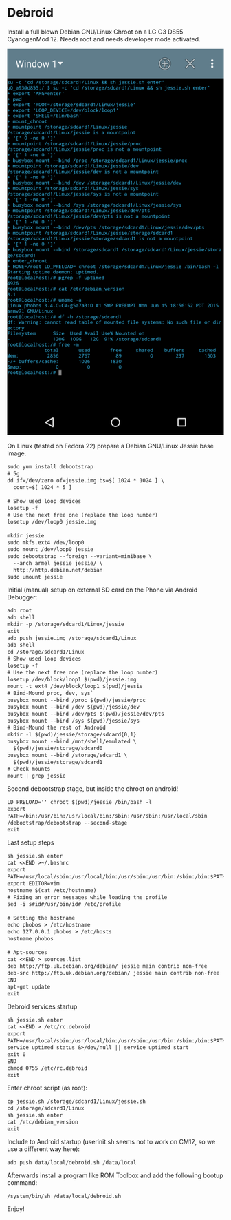 Debroid
=======

Install a full blown Debian GNU/Linux Chroot on a LG G3 D855 CyanogenMod 12. Needs root and needs developer mode activated.

![](https://github.com/buetow/debroid/blob/master/Deboroid.png)

On Linux (tested on Fedora 22) prepare a Debian GNU/Linux Jessie base image.

```code
sudo yum install debootstrap
# 5g
dd if=/dev/zero of=jessie.img bs=$[ 1024 * 1024 ] \
  count=$[ 1024 * 5 ]

# Show used loop devices
losetup -f
# Use the next free one (replace the loop number)
losetup /dev/loop0 jessie.img

mkdir jessie
sudo mkfs.ext4 /dev/loop0
sudo mount /dev/loop0 jessie
sudo debootstrap --foreign --variant=minibase \
  --arch armel jessie jessie/ \
  http://http.debian.net/debian
sudo umount jessie
```

Initial (manual) setup on external SD card on the Phone via Android Debugger:

```
adb root
adb shell
mkdir -p /storage/sdcard1/Linux/jessie
exit
adb push jessie.img /storage/sdcard1/Linux
adb shell
cd /storage/sdcard1/Linux
# Show used loop devices
losetup -f
# Use the next free one (replace the loop number)
losetup /dev/block/loop1 $(pwd)/jessie.img
mount -t ext4 /dev/block/loop1 $(pwd)/jessie
# Bind-Mound proc, dev, sys`
busybox mount --bind /proc $(pwd)/jessie/proc
busybox mount --bind /dev $(pwd)/jessie/dev
busybox mount --bind /dev/pts $(pwd)/jessie/dev/pts
busybox mount --bind /sys $(pwd)/jessie/sys
# Bind-Mound the rest of Android
mkdir -l $(pwd)/jessie/storage/sdcard{0,1}
busybox mount --bind /mnt/shell/emulated \
  $(pwd)/jessie/storage/sdcard0
busybox mount --bind /storage/sdcard1 \
  $(pwd)/jessie/storage/sdcard1
# Check mounts
mount | grep jessie
```

Second debootstrap stage, but inside the chroot on android!
```
LD_PRELOAD='' chroot $(pwd)/jessie /bin/bash -l
export PATH=/bin:/usr/bin:/usr/local/bin:/sbin:/usr/sbin:/usr/local/sbin
/debootstrap/debootstrap --second-stage
exit
```

Last setup steps

```
sh jessie.sh enter
cat <<END >~/.bashrc
export PATH=/usr/local/sbin:/usr/local/bin:/usr/sbin:/usr/bin:/sbin:/bin:$PATH
export EDITOR=vim
hostname $(cat /etc/hostname)
# Fixing an error messages while loading the profile
sed -i s#id#/usr/bin/id# /etc/profile

# Setting the hostname
echo phobos > /etc/hostname
echo 127.0.0.1 phobos > /etc/hosts
hostname phobos

# Apt-sources
cat <<END > sources.list
deb http://ftp.uk.debian.org/debian/ jessie main contrib non-free
deb-src http://ftp.uk.debian.org/debian/ jessie main contrib non-free
END
apt-get update
exit
```

Debroid services startup
```
sh jessie.sh enter
cat <<END > /etc/rc.debroid
export PATH=/usr/local/sbin:/usr/local/bin:/usr/sbin:/usr/bin:/sbin:/bin:$PATH
service uptimed status &>/dev/null || service uptimed start
exit 0
END
chmod 0755 /etc/rc.debroid
exit
```

Enter chroot script (as root):

```
cp jessie.sh /storage/sdcard1/Linux/jessie.sh
cd /storage/sdcard1/Linux
sh jessie.sh enter
cat /etc/debian_version
exit
```

Include to Android startup (userinit.sh seems not to work on CM12, so we use a different way here):

```
adb push data/local/debroid.sh /data/local
```

Afterwards install a program like ROM Toolbox and add the following bootup command:

```
/system/bin/sh /data/local/debroid.sh
```


Enjoy!


